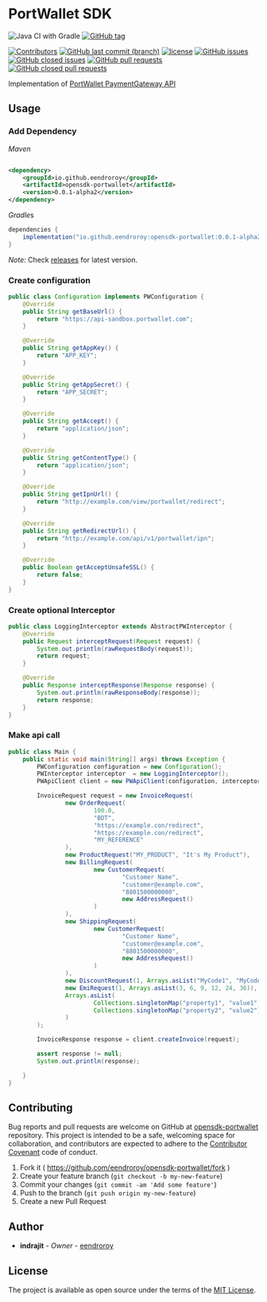 # PortWallet SDK

![Java CI with Gradle](https://github.com/eendroroy/opensdk-portwallet/workflows/Tests/badge.svg)
[![GitHub tag](https://img.shields.io/github/tag/eendroroy/opensdk-portwallet.svg)](https://github.com/eendroroy/opensdk-portwallet/tags)

[![Contributors](https://img.shields.io/github/contributors/eendroroy/opensdk-portwallet.svg)](https://github.com/eendroroy/opensdk-portwallet/graphs/contributors)
[![GitHub last commit (branch)](https://img.shields.io/github/last-commit/eendroroy/opensdk-portwallet/master.svg)](https://github.com/eendroroy/opensdk-portwallet)
[![license](https://img.shields.io/github/license/eendroroy/opensdk-portwallet.svg)](https://github.com/eendroroy/opensdk-portwallet/blob/master/LICENSE)
[![GitHub issues](https://img.shields.io/github/issues/eendroroy/opensdk-portwallet.svg)](https://github.com/eendroroy/opensdk-portwallet/issues)
[![GitHub closed issues](https://img.shields.io/github/issues-closed/eendroroy/opensdk-portwallet.svg)](https://github.com/eendroroy/opensdk-portwallet/issues?q=is%3Aissue+is%3Aclosed)
[![GitHub pull requests](https://img.shields.io/github/issues-pr/eendroroy/opensdk-portwallet.svg)](https://github.com/eendroroy/opensdk-portwallet/pulls)
[![GitHub closed pull requests](https://img.shields.io/github/issues-pr-closed/eendroroy/opensdk-portwallet.svg)](https://github.com/eendroroy/opensdk-portwallet/pulls?q=is%3Apr+is%3Aclosed)


Implementation of [PortWallet PaymentGateway API](https://developer.portwallet.com/documentation-v2.php)

## Usage

### Add Dependency

*Maven*

```xml

<dependency>
    <groupId>io.github.eendroroy</groupId>
    <artifactId>opensdk-portwallet</artifactId>
    <version>0.0.1-alpha2</version>
</dependency>
```

*Gradle*s

```groovy
dependencies {
    implementation("io.github.eendroroy:opensdk-portwallet:0.0.1-alpha2")
}
```

_Note:_ Check [releases](https://github.com/eendroroy/opensdk-portwallet/releases) for latest version.

### Create configuration

```java
public class Configuration implements PWConfiguration {
    @Override
    public String getBaseUrl() {
        return "https://api-sandbox.portwallet.com";
    }

    @Override
    public String getAppKey() {
        return "APP_KEY";
    }

    @Override
    public String getAppSecret() {
        return "APP_SECRET";
    }

    @Override
    public String getAccept() {
        return "application/json";
    }

    @Override
    public String getContentType() {
        return "application/json";
    }

    @Override
    public String getIpnUrl() {
        return "http://example.com/view/portwallet/redirect";
    }

    @Override
    public String getRedirectUrl() {
        return "http://example.com/api/v1/portwallet/ipn";
    }

    @Override
    public Boolean getAcceptUnsafeSSL() {
        return false;
    }
}
```

### Create optional Interceptor

```java
public class LoggingInterceptor extends AbstractPWInterceptor {
    @Override
    public Request interceptRequest(Request request) {
        System.out.println(rawRequestBody(request));
        return request;
    }

    @Override
    public Response interceptResponse(Response response) {
        System.out.println(rawResponseBody(response));
        return response;
    }
}
```

### Make api call

```java
public class Main {
    public static void main(String[] args) throws Exception {
        PWConfiguration configuration = new Configuration();
        PWInterceptor interceptor  = new LoggingInterceptor();
        PWApiClient client = new PWApiClient(configuration, interceptor);

        InvoiceRequest request = new InvoiceRequest(
                new OrderRequest(
                        100.0,
                        "BDT",
                        "https://example.con/redirect",
                        "https://example.con/redirect",
                        "MY_REFERENCE"
                ),
                new ProductRequest("MY_PRODUCT", "It's My Product"),
                new BillingRequest(
                        new CustomerRequest(
                                "Customer Name",
                                "customer@example.com",
                                "8801500000000",
                                new AddressRequest()
                        )
                ),
                new ShippingRequest(
                        new CustomerRequest(
                                "Customer Name",
                                "customer@example.com",
                                "8801500000000",
                                new AddressRequest()
                        )
                ),
                new DiscountRequest(1, Arrays.asList("MyCode1", "MyCode2")),
                new EmiRequest(1, Arrays.asList(3, 6, 9, 12, 24, 36)),
                Arrays.asList(
                        Collections.singletonMap("property1", "value1"),
                        Collections.singletonMap("property2", "value2")
                )
        );

        InvoiceResponse response = client.createInvoice(request);

        assert response != null;
        System.out.println(response);

    }
}
```

## Contributing

Bug reports and pull requests are welcome on GitHub at [opensdk-portwallet](https://github.com/eendroroy/opensdk-portwallet) repository. This
project is intended to be a safe, welcoming space for collaboration, and contributors are expected to adhere to the
[Contributor Covenant](http://contributor-covenant.org) code of conduct.

1. Fork it ( https://github.com/eendroroy/opensdk-portwallet/fork )
2. Create your feature branch (`git checkout -b my-new-feature`)
3. Commit your changes (`git commit -am 'Add some feature'`)
4. Push to the branch (`git push origin my-new-feature`)
5. Create a new Pull Request

## Author

* **indrajit** - *Owner* - [eendroroy](https://github.com/eendroroy)

## License

The project is available as open source under the terms of the [MIT License](http://opensource.org/licenses/MIT).

